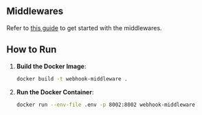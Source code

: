 
## Middlewares

Refer to [this guide](https://guides.platerecognizer.com/docs/stream/integrations) to get started with the middlewares.

## How to Run

1. **Build the Docker Image**:
   ```bash
   docker build -t webhook-middleware .

2. **Run the Docker Container**:
   ```bash
   docker run --env-file .env -p 8002:8002 webhook-middleware
   ```
